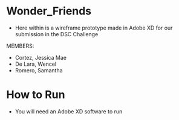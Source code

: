 # Wonder_Friends
- Here within is a wireframe prototype made in Adobe XD for our submission in the DSC Challenge

MEMBERS:
  * Cortez, Jessica Mae
  * De Lara, Wencel
  * Romero, Samantha

# How to Run
- You will need an Adobe XD software to run 
